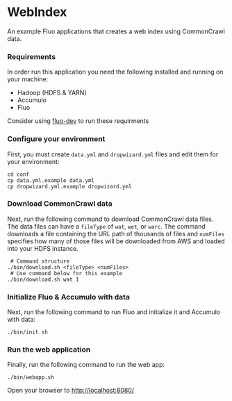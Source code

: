 # WebIndex

An example Fluo applications that creates a web index using CommonCrawl data.

### Requirements

In order run this application you need the following installed and running on your
machine:

* Hadoop (HDFS & YARN)
* Accumulo
* Fluo

Consider using [fluo-dev] to run these requirments

### Configure your environment

First, you must create `data.yml` and `dropwizard.yml` files and edit them for your environment:

    cd conf
    cp data.yml.example data.yml
    cp dropwizard.yml.example dropwizard.yml

### Download CommonCrawl data

Next, run the following command to download CommonCrawl data files.  The data files can have a `fileType`
of `wat`, `wet`, or `warc`.  The command downloads a file containing the URL path of thousands of files and
`numFiles` specifies how many of those files will be downloaded from AWS and loaded into your HDFS instance.

     # Command structure
    ./bin/download.sh <fileType> <numFiles>
     # Use command below for this example
    ./bin/download.sh wat 1

### Initialize Fluo & Accumulo with data

Next, run the following command to run Fluo and initialize it and Accumulo with data:

    ./bin/init.sh

### Run the web application

Finally, run the following command to run the web app:

    ./bin/webapp.sh

Open your browser to [http://localhost:8080/](http://localhost:8080/)

[fluo-dev]: https://github.com/fluo-io/fluo-dev
